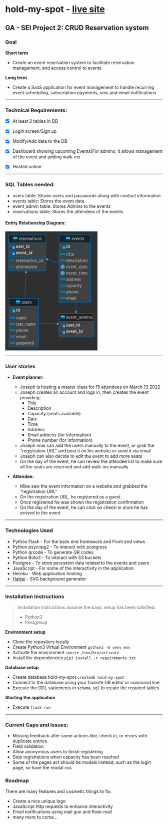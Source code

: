 # hold-my-spot - [live site](https://hold-my-spot.herokuapp.com/)
GA - SEI Project 2: CRUD Reservation system
---

### Goal
**Short term**
- Create an event reservation system to facilitate reservation management, and access control to events

**Long term**
- Create a SaaS application for event management to handle recurring event scheduling, subscription payments, sms and email notifications

---

### Technical Requirements:
- [x] At least 2 tables in DB
- [x] Login screen/Sign up
- [x] Modify/Add data to the DB
- [x] Dashboard showing upcoming Events(For admins, it allows management of the event and adding walk-ins
- [x] Hosted online 


---
### SQL Tables needed:
- users table: Stores users and passwords along with contact information
- events table: Stores the event data
- event_admin table: Stores Admins to the events
- reservations table: Stores the attendees of the events

#### Entity Relationship Diagram:
![Entity_relationship](er-diagram.png)

---
### User stories

* **Event planner:**
  * Joseph is hosting a master class for 15 attendees on March 13 2022
  * Joseph creates an account and logs in, then creates the event providing:
    * Title
    * Description
    * Capacity (seats available)
    * Date
    * Time
    * Address
    * Email address (for information)
    * Phone number (for information)
  * Joseph now can add the users manually to the event, or grab the "registration URL" and post it on his website or send it via email
  * Joseph can also decide to edit the event to add more seats
  * On the day of the event, he can review the attendee list to make sure all the seats are reserved and add walk-ins manually

* **Attendee:**
  * Mike saw the event information on a website and grabbed the "registration URL"
  * On the registration URL, he registered as a guest
  * Once registered he was shown the registration confirmation
  * On the day of the event, he can click on check-in once he has arrived to the event

---

### Technologies Used
* Python Flask - For the back end framework and Front end views
* Python psycopg2 - To interact with postgress
* Python qrcode - To generate QR codes
* Python Boto3 - To interact with S3 buckets
* Postgres - To store persistent data related to the events and users
* JavaScript - For some of the interactivity in the application
* Heroku - Web application hosting
* [Haikei](https://app.haikei.app/) - SVG background generator

---

### Installation Instructions

> Installation instructions assume the basic setup has been satisfied:
> * Python3
> * Postgresql


**Environment setup**
- Clone the repository locally
- Create Python3 Virtual Environment `python3 -m venv env`
- Activate the environment `source /env/bin/activate`
- Install the dependencies `pip3 install -r requirements.txt`

**Database setup**
- Create database hold-my-spot `createdb hold-my-spot`
- Connect to the database using your favorite DB editor or command line
- Execute the DDL statements in `schema.sql` to create the required tables

**Starting the application**
- Execute `flask run`

---

### Current Gaps and Issues:
* Missing feedback after some actions like, check in, or errors with duplicate entries
* Field validation
* Allow anonymous users to finish registering
* Stop registrations when capacity has been reached
* Some of the pages act should be modals instead, such as the login page, so have the modal css

### Roadmap
There are many features and cosmetic things to fix:
* Create a nice unique logo
* JavaScript http requests to enhance interactivity
* Email notifications using mail gun and flask-mail
* many more to come...